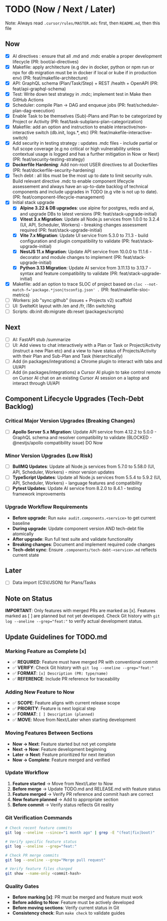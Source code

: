 # TODO (Now / Next / Later)

Note: Always read `.cursor/rules/MASTER.mdc` first, then `README.md`, then this file

## Now
- [x] AI directives : ensure that all .md and .mdc enable a proper development lifecycle (PR: boot/ai-directives)
- [x] Makefile: apply architecture (e.g dev in docker, python or npm run or npx for db migration must be in docker if local or kube if in production env) (PR: feat/makefile-architecture)
- [x] API: GraphQL schema (Plan/Task/Step) + REST /health + OpenAPI (PR: feat/api-graphql-schema)
- [x] Test: Write down test strategy in .mdc; implement test in Make then GitHub Actions
- [x] Scheduler: compile Plan → DAG and enqueue jobs (PR: feat/scheduler-plan-dag-execution)
- [x] Enable Task to be themselves (Sub)-Plans and Plan to be categorized by Project or Activity (PR: feat/task-subplans-plan-categorization)
- [x] Makefile: add an option and instruction to enable interactive/non-interactive switch (db.init, logs.*, etc) (PR: feat/makefile-interactive-switch)
- [x] Add security in testing strategy : updates .mdc files - include partial or full scope coverage (e.g no critical or high vulnerability unless contextual usage is logged and has a further mitigation in Now or Next) (PR: feat/security-testing-strategy)
- [x] **Dockerfile Hardening**: Add non-root USER directives to all Dockerfiles (PR: feat/dockerfile-security-hardening)
- [x] Tech debt : all libs must be the most up to date to limit security vuln. Build relevant directive .mdc to enable component lifecycle assessement and always have an up-to-date backlog of technical components and include upgrades in TODO (e.g vite is not up to date). (PR: feat/component-lifecycle-management)
- [x] Initial stack upgrade
    - [x] **Alpine 3.22 & DB upgrades**: use alpine for postgres, redis and ai, and upgrade DBs to latest versions (PR: feat/stack-upgrade-initial)
    - [x] **Vitest 3.x Migration**: Update all Node.js services from 1.0.0 to 3.2.4 (UI, API, Scheduler, Workers) - breaking changes assessment required (PR: feat/stack-upgrade-initial)
    - [x] **Vite 7.x Migration**: Update UI service from 5.3.0 to 7.1.3 - build configuration and plugin compatibility to validate (PR: feat/stack-upgrade-initial)
    - [x] **NestJS 11.x Migration**: Update API service from 10.0.0 to 11.1.6 - decorator and module changes to implement (PR: feat/stack-upgrade-initial)
    - [x] **Python 3.13 Migration**: Update AI service from 3.11.13 to 3.13.7 - syntax and feature compatibility to validate (PR: feat/stack-upgrade-initial)
- [x] Makefile: add an option to trace SLOC of project based on `cloc --not-match-f='package.*json|tsconfig.json' .` (PR: feat/makefile-sloc-metrics)
- [ ] Workers: job "sync:github" (issues + Projects v2) scaffold
- [ ] UI: SvelteKit layout with /en and /fr, i18n switching
- [ ] Scripts: db:init db:migrate db:reset (packages/scripts)

## Next
- [ ] AI: FastAPI stub /summarize
- [ ] UI: Add views to chat interactively with a Plan or Task or Project/Activity (instruct a new Plan etc) and a view to have status of Projects/Activity with their Plan and Sub-Plan and Task (hierarchically)
- [ ] Add (in packages/integrations) a Chrome plugin to interact with tabs and UI/API
- [ ] Add (in packages/integrations) a Cursor AI plugin to take control remote on Cursor AI chat on an existing Cursor AI session on a laptop and interact through UI/API

## Component Lifecycle Upgrades (Tech-Debt Backlog)

### Critical Major Version Upgrades (Breaking Changes)
- [ ] **Apollo Server 5.x Migration**: Update API service from 4.12.2 to 5.0.0 - GraphQL schema and resolver compatibility to validate (BLOCKED - @nestjs/apollo compatibility issue)
DO Now

### Minor Version Upgrades (Low Risk)
- [ ] **BullMQ Updates**: Update all Node.js services from 5.7.0 to 5.58.0 (UI, API, Scheduler, Workers) - minor version updates
- [ ] **TypeScript Updates**: Update all Node.js services from 5.5.4 to 5.9.2 (UI, API, Scheduler, Workers) - language features and compatibility
- [ ] **Pytest Updates**: Update AI service from 8.2.0 to 8.4.1 - testing framework improvements

### Upgrade Workflow Requirements
- **Before upgrade**: Run `make audit.components.<service>` to get current baseline
- **During upgrade**: Update component version AND tech-debt file atomically
- **After upgrade**: Run full test suite and validate functionality
- **Breaking changes**: Document and implement required code changes
- **Tech-debt sync**: Ensure `.components/tech-debt-<service>.md` reflects current state

## Later
- [ ] Data import (CSV/JSON) for Plans/Tasks

## Note on Status
**IMPORTANT**: Only features with merged PRs are marked as [x]. 
Features marked as [ ] are planned but not yet developed.
Check Git history with `git log --oneline --grep="feat:"` to verify actual development status.

## Update Guidelines for TODO.md

### Marking Feature as Complete [x]
- ✅ **REQUIRED**: Feature must have merged PR with conventional commit
- ✅ **VERIFY**: Check Git history with `git log --oneline --grep="feat:"`
- ✅ **FORMAT**: `[x] Description (PR: type/name)`
- ✅ **REFERENCE**: Include PR reference for traceability

### Adding New Feature to Now
- ✅ **SCOPE**: Feature aligns with current release scope
- ✅ **PRIORITY**: Feature is next logical step
- ✅ **FORMAT**: `[ ] Description (planned)`
- ✅ **MOVE**: Move from Next/Later when starting development

### Moving Features Between Sections
- **Now → Next**: Feature started but not yet complete
- **Next → Now**: Feature development beginning
- **Later → Next**: Feature prioritized for next iteration
- **Now → Complete**: Feature merged and verified

### Update Workflow
1. **Feature started** → Move from Next/Later to Now
2. **Before merge** → Update TODO.md and RELEASE.md with feature status
3. **Feature merged** → Verify PR reference and commit hash are correct
4. **New feature planned** → Add to appropriate section
5. **Before commit** → Verify status reflects Git reality

### Git Verification Commands
```bash
# Check recent feature commits
git log --oneline --since="1 month ago" | grep -E "(feat|fix|boot)"

# Verify specific feature status
git log --oneline --grep="feat:"

# Check PR merge commits
git log --oneline --grep="Merge pull request"

# Verify feature files changed
git show --name-only <commit-hash>
```

### Quality Gates
- **Before marking [x]**: PR must be merged and feature must work
- **Before adding to Now**: Feature must be actively developed
- **Before moving sections**: Verify current status in Git
- **Consistency check**: Run `make check` to validate guides
